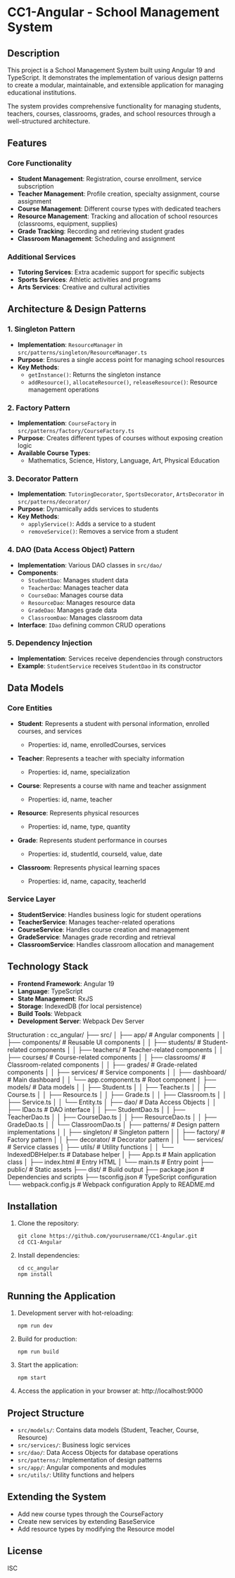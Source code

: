 # CC1-Angular - School Management System

## Description

This project is a School Management System built using Angular 19 and TypeScript. It demonstrates the implementation of various design patterns to create a modular, maintainable, and extensible application for managing educational institutions.

The system provides comprehensive functionality for managing students, teachers, courses, classrooms, grades, and school resources through a well-structured architecture.

## Features

### Core Functionality
- **Student Management**: Registration, course enrollment, service subscription
- **Teacher Management**: Profile creation, specialty assignment, course assignment
- **Course Management**: Different course types with dedicated teachers
- **Resource Management**: Tracking and allocation of school resources (classrooms, equipment, supplies)
- **Grade Tracking**: Recording and retrieving student grades
- **Classroom Management**: Scheduling and assignment

### Additional Services
- **Tutoring Services**: Extra academic support for specific subjects
- **Sports Services**: Athletic activities and programs
- **Arts Services**: Creative and cultural activities

## Architecture & Design Patterns

### 1. Singleton Pattern
- **Implementation**: `ResourceManager` in `src/patterns/singleton/ResourceManager.ts`
- **Purpose**: Ensures a single access point for managing school resources
- **Key Methods**:
  - `getInstance()`: Returns the singleton instance
  - `addResource()`, `allocateResource()`, `releaseResource()`: Resource management operations

### 2. Factory Pattern
- **Implementation**: `CourseFactory` in `src/patterns/factory/CourseFactory.ts`
- **Purpose**: Creates different types of courses without exposing creation logic
- **Available Course Types**:
  - Mathematics, Science, History, Language, Art, Physical Education

### 3. Decorator Pattern
- **Implementation**: `TutoringDecorator`, `SportsDecorator`, `ArtsDecorator` in `src/patterns/decorator/`
- **Purpose**: Dynamically adds services to students
- **Key Methods**:
  - `applyService()`: Adds a service to a student
  - `removeService()`: Removes a service from a student

### 4. DAO (Data Access Object) Pattern
- **Implementation**: Various DAO classes in `src/dao/`
- **Components**:
  - `StudentDao`: Manages student data
  - `TeacherDao`: Manages teacher data
  - `CourseDao`: Manages course data
  - `ResourceDao`: Manages resource data
  - `GradeDao`: Manages grade data
  - `ClassroomDao`: Manages classroom data
- **Interface**: `IDao` defining common CRUD operations

### 5. Dependency Injection
- **Implementation**: Services receive dependencies through constructors
- **Example**: `StudentService` receives `StudentDao` in its constructor

## Data Models

### Core Entities
- **Student**: Represents a student with personal information, enrolled courses, and services
  - Properties: id, name, enrolledCourses, services
  
- **Teacher**: Represents a teacher with specialty information
  - Properties: id, name, specialization
  
- **Course**: Represents a course with name and teacher assignment
  - Properties: id, name, teacher
  
- **Resource**: Represents physical resources
  - Properties: id, name, type, quantity
  
- **Grade**: Represents student performance in courses
  - Properties: id, studentId, courseId, value, date
  
- **Classroom**: Represents physical learning spaces
  - Properties: id, name, capacity, teacherId

### Service Layer
- **StudentService**: Handles business logic for student operations
- **TeacherService**: Manages teacher-related operations
- **CourseService**: Handles course creation and management
- **GradeService**: Manages grade recording and retrieval
- **ClassroomService**: Handles classroom allocation and management

## Technology Stack

- **Frontend Framework**: Angular 19
- **Language**: TypeScript
- **State Management**: RxJS
- **Storage**: IndexedDB (for local persistence)
- **Build Tools**: Webpack
- **Development Server**: Webpack Dev Server

Structuration :
cc_angular/
├── src/
│ ├── app/ # Angular components
│ │ ├── components/ # Reusable UI components
│ │ ├── students/ # Student-related components
│ │ ├── teachers/ # Teacher-related components
│ │ ├── courses/ # Course-related components
│ │ ├── classrooms/ # Classroom-related components
│ │ ├── grades/ # Grade-related components
│ │ ├── services/ # Service components
│ │ ├── dashboard/ # Main dashboard
│ │ └── app.component.ts # Root component
│ ├── models/ # Data models
│ │ ├── Student.ts
│ │ ├── Teacher.ts
│ │ ├── Course.ts
│ │ ├── Resource.ts
│ │ ├── Grade.ts
│ │ ├── Classroom.ts
│ │ ├── Service.ts
│ │ └── Entity.ts
│ ├── dao/ # Data Access Objects
│ │ ├── IDao.ts # DAO interface
│ │ ├── StudentDao.ts
│ │ ├── TeacherDao.ts
│ │ ├── CourseDao.ts
│ │ ├── ResourceDao.ts
│ │ ├── GradeDao.ts
│ │ └── ClassroomDao.ts
│ ├── patterns/ # Design pattern implementations
│ │ ├── singleton/ # Singleton pattern
│ │ ├── factory/ # Factory pattern
│ │ ├── decorator/ # Decorator pattern
│ │ └── services/ # Service classes
│ ├── utils/ # Utility functions
│ │ └── IndexedDBHelper.ts # Database helper
│ ├── App.ts # Main application class
│ ├── index.html # Entry HTML
│ └── main.ts # Entry point
├── public/ # Static assets
├── dist/ # Build output
├── package.json # Dependencies and scripts
├── tsconfig.json # TypeScript configuration
└── webpack.config.js # Webpack configuration
Apply to README.md





## Installation

1. Clone the repository:
   ```
   git clone https://github.com/yourusername/CC1-Angular.git
   cd CC1-Angular
   ```

2. Install dependencies:
   ```
   cd cc_angular
   npm install
   ```

## Running the Application

1. Development server with hot-reloading:
   ```
   npm run dev
   ```

2. Build for production:
   ```
   npm run build
   ```

3. Start the application:
   ```
   npm start
   ```

4. Access the application in your browser at: http://localhost:9000

## Project Structure

- `src/models/`: Contains data models (Student, Teacher, Course, Resource)
- `src/services/`: Business logic services
- `src/dao/`: Data Access Objects for database operations
- `src/patterns/`: Implementation of design patterns
- `src/app/`: Angular components and modules
- `src/utils/`: Utility functions and helpers

## Extending the System

- Add new course types through the CourseFactory
- Create new services by extending BaseService
- Add resource types by modifying the Resource model

## License

ISC